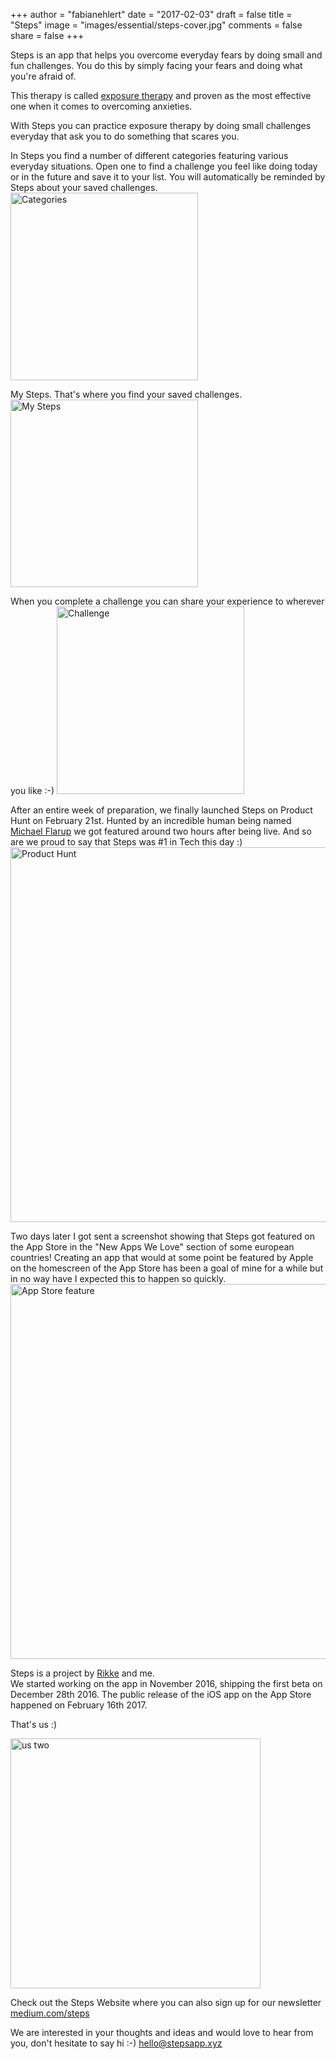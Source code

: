 +++
author = "fabianehlert"
date = "2017-02-03"
draft = false
title = "Steps"
image = "images/essential/steps-cover.jpg"
comments = false
share = false
+++

Steps is an app that helps you overcome everyday fears by doing small and fun challenges.
You do this by simply facing your fears and doing what you're afraid of.

This therapy is called [exposure therapy](https://en.wikipedia.org/wiki/Exposure_therapy) and proven as the most effective one when it comes to overcoming anxieties.

With Steps you can practice exposure therapy by doing small challenges everyday that ask you to do something that scares you.

In Steps you find a number of different categories featuring various everyday situations. Open one to find a challenge you feel like doing today or in the future and save it to your list. You will automatically be reminded by Steps about your saved challenges.
<img src="../steps/categories.jpg" alt="Categories" style="width: 300px;"/>

My Steps. That's where you find your saved challenges.
<img src="../steps/mysteps.jpg" alt="My Steps" style="width: 300px;"/>

When you complete a challenge you can share your experience to wherever you like :-)
<img src="../steps/challenge.jpg" alt="Challenge" style="width: 300px;"/>

After an entire week of preparation, we finally launched Steps on Product Hunt on February 21st. Hunted by an incredible human being named [Michael Flarup](https://twitter.com/flarup) we got featured around two hours after being live. And so are we proud to say that Steps was #1 in Tech this day :)
<img src="../steps/phlist.jpg" alt="Product Hunt" style="width: 600px;"/>

Two days later I got sent a screenshot showing that Steps got featured on the App Store in the "New Apps We Love" section of some european countries! Creating an app that would at some point be featured by Apple on the homescreen of the App Store has been a goal of mine for a while but in no way have I expected this to happen so quickly.
<img src="../steps/appstorefeature.jpg" alt="App Store feature" style="width: 600px;"/>

Steps is a project by [Rikke](https://twitter.com/rikkekoblauch) and me.
<br>We started working on the app in November 2016, shipping the first beta on December 28th 2016. The public release of the iOS app on the App Store happened on February 16th 2017.

That's us :)

<img src="../steps/ustwo.jpg" alt="us two" style="width: 400px;"/>

Check out the Steps Website where you can also sign up for our newsletter [medium.com/steps](https://medium.com/steps)

We are interested in your thoughts and ideas and would love to hear from you, don't hesitate to say hi :-) [hello@stepsapp.xyz](mailto:hello@stepsapp.xyz)
